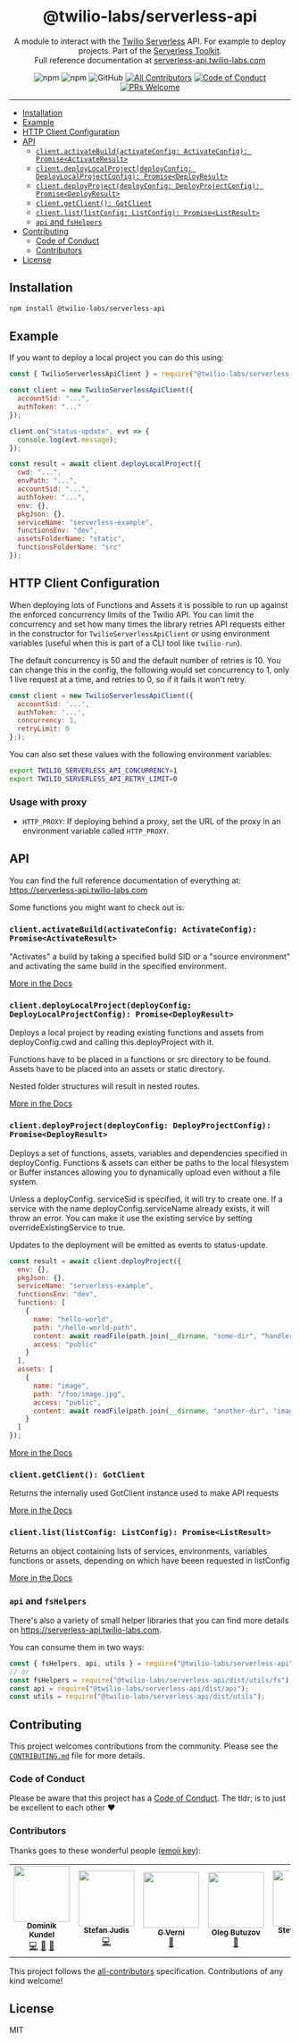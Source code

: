 <h1 align="center">@twilio-labs/serverless-api</h1>
<p align="center">A module to interact with the <a href="https://www.twilio.com/functions">Twilio Serverless</a> API. For example to deploy projects. 
Part of the <a href="https://github.com/twilio-labs/serverless-toolkit">Serverless Toolkit</a>.
<br>Full reference documentation at <a href="https://serverless-api.twilio-labs.com">serverless-api.twilio-labs.com</a></p>
<p align="center">
<img alt="npm" src="https://img.shields.io/npm/v/@twilio-labs/serverless-api.svg?style=flat-square"> <img alt="npm" src="https://img.shields.io/npm/dt/@twilio-labs/serverless-api.svg?style=flat-square"> <img alt="GitHub" src="https://img.shields.io/github/license/twilio-labs/serverless-api.svg?style=flat-square"> <a href="#contributors"><img alt="All Contributors" src="https://img.shields.io/badge/all_contributors-1-orange.svg?style=flat-square" /></a> <a href="https://github.com/twilio-labs/.github/blob/main/CODE_OF_CONDUCT.md"><img alt="Code of Conduct" src="https://img.shields.io/badge/%F0%9F%92%96-Code%20of%20Conduct-blueviolet.svg?style=flat-square"></a> <a href="http://makeapullrequest.com"><img src="https://img.shields.io/badge/PRs-welcome-brightgreen.svg?style=flat-square" alt="PRs Welcome" /></a> </<a>
<hr>

- [Installation](#installation)
- [Example](#example)
- [HTTP Client Configuration](#http-client-configuration)
- [API](#api)
  - [`client.activateBuild(activateConfig: ActivateConfig): Promise<ActivateResult>`](#clientactivatebuildactivateconfig-activateconfig-promiseactivateresult)
  - [`client.deployLocalProject(deployConfig: DeployLocalProjectConfig): Promise<DeployResult>`](#clientdeploylocalprojectdeployconfig-deploylocalprojectconfig-promisedeployresult)
  - [`client.deployProject(deployConfig: DeployProjectConfig): Promise<DeployResult>`](#clientdeployprojectdeployconfig-deployprojectconfig-promisedeployresult)
  - [`client.getClient(): GotClient`](#clientgetclient-gotclient)
  - [`client.list(listConfig: ListConfig): Promise<ListResult>`](#clientlistlistconfig-listconfig-promiselistresult)
  - [`api` and `fsHelpers`](#api-and-fshelpers)
- [Contributing](#contributing)
  - [Code of Conduct](#code-of-conduct)
  - [Contributors](#contributors)
- [License](#license)

## Installation

```bash
npm install @twilio-labs/serverless-api
```

## Example

If you want to deploy a local project you can do this using:

```js
const { TwilioServerlessApiClient } = require("@twilio-labs/serverless-api");

const client = new TwilioServerlessApiClient({
  accountSid: "...",
  authToken: "..."
});

client.on("status-update", evt => {
  console.log(evt.message);
});

const result = await client.deployLocalProject({
  cwd: "...",
  envPath: "...",
  accountSid: "...",
  authToken: "...",
  env: {},
  pkgJson: {},
  serviceName: "serverless-example",
  functionsEnv: "dev",
  assetsFolderName: "static",
  functionsFolderName: "src"
});
```

## HTTP Client Configuration

When deploying lots of Functions and Assets it is possible to run up against the enforced concurrency limits of the Twilio API. You can limit the concurrency and set how many times the library retries API requests either in the constructor for `TwilioServerlessApiClient` or using environment variables (useful when this is part of a CLI tool like `twilio-run`).

The default concurrency is 50 and the default number of retries is 10. You can change this in the config, the following would set concurrency to 1, only 1 live request at a time, and retries to 0, so if it fails it won't retry.

```js
const client = new TwilioServerlessApiClient({
  accountSid: '...',
  authToken: '...',
  concurrency: 1,
  retryLimit: 0
};);
```

You can also set these values with the following environment variables:

```bash
export TWILIO_SERVERLESS_API_CONCURRENCY=1
export TWILIO_SERVERLESS_API_RETRY_LIMIT=0
```

### Usage with proxy

 - `HTTP_PROXY`: If deploying behind a proxy, set the URL of the proxy in an environment variable called `HTTP_PROXY`.

## API

You can find the full reference documentation of everything at: https://serverless-api.twilio-labs.com

Some functions you might want to check out is:

### `client.activateBuild(activateConfig: ActivateConfig): Promise<ActivateResult>`

"Activates" a build by taking a specified build SID or a "source environment" and activating the same build in the specified environment.

[More in the Docs](https://serverless-api.twilio-labs.com/classes/_client_.twilioserverlessapiclient.html#activatebuild)

### `client.deployLocalProject(deployConfig: DeployLocalProjectConfig): Promise<DeployResult>`

Deploys a local project by reading existing functions and assets from deployConfig.cwd and calling this.deployProject with it.

Functions have to be placed in a functions or src directory to be found. Assets have to be placed into an assets or static directory.

Nested folder structures will result in nested routes.

[More in the Docs](https://serverless-api.twilio-labs.com/classes/_client_.twilioserverlessapiclient.html#deploylocalproject)

### `client.deployProject(deployConfig: DeployProjectConfig): Promise<DeployResult>`

Deploys a set of functions, assets, variables and dependencies specified in deployConfig. Functions & assets can either be paths to the local filesystem or Buffer instances allowing you to dynamically upload even without a file system.

Unless a deployConfig. serviceSid is specified, it will try to create one. If a service with the name deployConfig.serviceName already exists, it will throw an error. You can make it use the existing service by setting overrideExistingService to true.

Updates to the deployment will be emitted as events to status-update.

```js
const result = await client.deployProject({
  env: {},
  pkgJson: {},
  serviceName: "serverless-example",
  functionsEnv: "dev",
  functions: [
    {
      name: "hello-world",
      path: "/hello-world-path",
      content: await readFile(path.join(__dirname, "some-dir", "handler.js")),
      access: "public"
    }
  ],
  assets: [
    {
      name: "image",
      path: "/foo/image.jpg",
      access: "public",
      content: await readFile(path.join(__dirname, "another-dir", "image.jpg"))
    }
  ]
});
```

[More in the Docs](https://serverless-api.twilio-labs.com/classes/_client_.twilioserverlessapiclient.html#deployproject)

### `client.getClient(): GotClient`

Returns the internally used GotClient instance used to make API requests

[More in the Docs](https://serverless-api.twilio-labs.com/classes/_client_.twilioserverlessapiclient.html#getclient)

### `client.list(listConfig: ListConfig): Promise<ListResult>`

Returns an object containing lists of services, environments, variables functions or assets, depending on which have beeen requested in listConfig

[More in the Docs](https://serverless-api.twilio-labs.com/classes/_client_.twilioserverlessapiclient.html#list)

### `api` and `fsHelpers`

There's also a variety of small helper libraries that you can find more details on https://serverless-api.twilio-labs.com.

You can consume them in two ways:

```js
const { fsHelpers, api, utils } = require("@twilio-labs/serverless-api");
// or
const fsHelpers = require("@twilio-labs/serverless-api/dist/utils/fs");
const api = require("@twilio-labs/serverless-api/dist/api");
const utils = require("@twilio-labs/serverless-api/dist/utils");
```

## Contributing 

This project welcomes contributions from the community. Please see the [`CONTRIBUTING.md`](https://github.com/twilio-labs/serverless-toolkit/blob/main/docs/CONTRIBUTING.md) file for more details.

### Code of Conduct

Please be aware that this project has a [Code of Conduct](https://github.com/twilio-labs/.github/blob/main/CODE_OF_CONDUCT.md). The tldr; is to just be excellent to each other ❤️

### Contributors

Thanks goes to these wonderful people ([emoji key](https://allcontributors.org/docs/en/emoji-key)):

<!-- ALL-CONTRIBUTORS-LIST:START - Do not remove or modify this section -->
<!-- prettier-ignore-start -->
<!-- markdownlint-disable -->
<table>
  <tr>
    <td align="center"><a href="https://dkundel.com"><img src="https://avatars3.githubusercontent.com/u/1505101?v=4" width="100px;" alt=""/><br /><sub><b>Dominik Kundel</b></sub></a><br /><a href="https://github.com/twilio-labs/serverless-api/commits?author=dkundel" title="Code">💻</a> <a href="https://github.com/twilio-labs/serverless-api/commits?author=dkundel" title="Documentation">📖</a> <a href="#ideas-dkundel" title="Ideas, Planning, & Feedback">🤔</a></td>
    <td align="center"><a href="https://www.stefanjudis.com/"><img src="https://avatars3.githubusercontent.com/u/962099?v=4" width="100px;" alt=""/><br /><sub><b>Stefan Judis</b></sub></a><br /><a href="https://github.com/twilio-labs/serverless-api/commits?author=stefanjudis" title="Code">💻</a></td>
    <td align="center"><a href="https://github.com/vernig"><img src="https://avatars0.githubusercontent.com/u/54728384?v=4" width="100px;" alt=""/><br /><sub><b>G Verni</b></sub></a><br /><a href="https://github.com/twilio-labs/serverless-api/commits?author=vernig" title="Documentation">📖</a></td>
    <td align="center"><a href="http://linkedin.com/in/butuzov"><img src="https://avatars1.githubusercontent.com/u/651824?v=4" width="100px;" alt=""/><br /><sub><b>Oleg Butuzov</b></sub></a><br /><a href="https://github.com/twilio-labs/serverless-api/commits?author=butuzov" title="Documentation">📖</a></td>
    <td align="center"><a href="http://stevenbock.me"><img src="https://avatars3.githubusercontent.com/u/2431938?v=4" width="100px;" alt=""/><br /><sub><b>Steven Bock</b></sub></a><br /><a href="https://github.com/twilio-labs/serverless-api/commits?author=dabockster" title="Code">💻</a></td>
    <td align="center"><a href="https://philna.sh"><img src="https://avatars3.githubusercontent.com/u/31462?v=4" width="100px;" alt=""/><br /><sub><b>Phil Nash</b></sub></a><br /><a href="https://github.com/twilio-labs/serverless-api/commits?author=philnash" title="Code">💻</a></td>
  </tr>
</table>

<!-- markdownlint-enable -->
<!-- prettier-ignore-end -->

<!-- ALL-CONTRIBUTORS-LIST:END -->

This project follows the [all-contributors](https://github.com/all-contributors/all-contributors) specification. Contributions of any kind welcome!

## License

MIT
